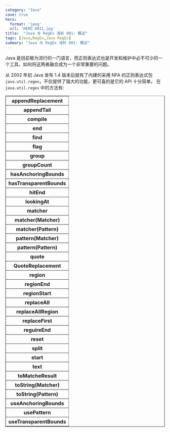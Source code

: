 ```yaml
---
category: "Java"
cave: true
hero:
  format: 'jpeg'
  url: 'HERO_0011.jpg'
title:  "Java 与 RegEx 浅析 001: 概述"
tags: [Java,RegEx,Java RegEx]
summary: "Java 与 RegEx 浅析 001: 概述"
---
```

Java 是目前极为流行的一门语言，而正则表达式也是开发和维护中必不可少的一个工具，如何将这两者融合成为一个非常重要的问题。



从 2002 年初 Java 发布 1.4 版本后就有了内建的采用 NFA 的正则表达式包 `java.util.regex`，不仅提供了强大的功能，更可喜的是它的 API 十分简单。
在 `java.util.regex` 中的方法有:

<table border="1" class="table table-bordered table-striped table-condensed">
<tr><th>appendReplacement</th></tr>
<tr><th>appendTail</th></tr>
<tr><th>compile</th></tr>
<tr><th>end</th></tr>
<tr><th>find</th></tr>
<tr><th>flag</th></tr>
<tr><th>group</th></tr>
<tr><th>groupCount</th></tr>
<tr><th>hasAnchoringBounds</th></tr>
<tr><th>hasTransparentBounds</th></tr>
<tr><th>hitEnd</th></tr>
<tr><th>lookingAt</th></tr>
<tr><th>matcher</th></tr>
<tr><th>matcher(Matcher)</th></tr>
<tr><th>matcher(Pattern)</th></tr>
<tr><th>pattern(Matcher)</th></tr>
<tr><th>pattern(Pattern)</th></tr>
<tr><th>quote</th></tr>
<tr><th>QuoteReplacement</th></tr>
<tr><th>region</th></tr>
<tr><th>regionEnd</th></tr>
<tr><th>regionStart</th></tr>
<tr><th>replaceAll</th></tr>
<tr><th>replaceAllRegion</th></tr>
<tr><th>replaceFirst</th></tr>
<tr><th>reguireEnd</th></tr>
<tr><th>reset</th></tr>
<tr><th>split</th></tr>
<tr><th>start</th></tr>
<tr><th>text</th></tr>
<tr><th>toMatcheResult</th></tr>
<tr><th>toString(Matcher)</th></tr>
<tr><th>toString(Pattern)</th></tr>
<tr><th>useAnchoringBounds</th></tr>
<tr><th>usePattern</th></tr>
<tr><th>useTransparentBounds</th></tr>
</table>
